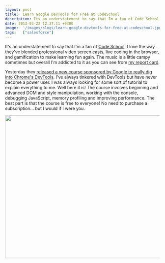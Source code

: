 ```yaml
---
layout: post
title:  Learn Google DevTools for Free at CodeSchool
description: Its an understatement to say that Im a fan of Code School . I love the way theyve blended professional video screen casts, live coding in the browser, and gamification to make learning fun again. The music is a little campy sometimes but overall Im addicted to it as you can see from my report card . Yesterday they released a new course sponsored by Google to really dig into Chromes DevTools . Ive always tinkered with DevTools but have never become a power user. I was always looking for some sort
date: 2013-03-22 12:37:11 +0300
image:  '/images/slugs/learn-google-devtools-for-free-at-codeschool.jpg'
tags:   ["salesforce"]
---
```

<p>It's an understatement to say that I'm a fan of <a href="http://www.codeschool.com">Code School</a>. I love the way they've blended professional video screen casts, live coding in the browser, and gamification to make learning fun again. The music is a little campy sometimes but overall I'm addicted to it as you can see from <a href="http://www.codeschool.com/users/jeffdonthemic">my report card</a>.</p>
<p>Yesterday they <a href="http://www.codeschool.com/courses/discover-devtools">released a new course sponsored by Google to really dig into Chrome's DevTools</a>. I've always tinkered with DevTools but have never become a power user. I was always looking for some sort of tutorial to explain everything to me. Well here it is! The course involves beginning and advanced DOM and style manipulation, working with the console, debugging JavaScript, memory profiling and improving performance. The best part is that the course is free to everyone! No need to purchase a subscription... but I would if I were you.</p>
<p><a href="http://www.codeschool.com/courses/discover-devtools"><img src="http://res.cloudinary.com/blog-jeffdouglas-com/image/upload/v1400327716/devtools_gma9mr.png" alt="" title="devtools" width="555" height="464" class="aligncenter size-full wp-image-4741" /></a></p>

